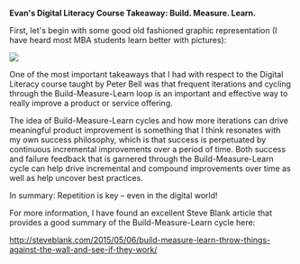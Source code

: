<b>Evan's Digital Literacy Course Takeaway:
Build. Measure. Learn.</b>

First, let's begin with some good old fashioned graphic representation (I have heard most MBA students learn better with pictures):

![](https://steveblank.files.wordpress.com/2015/05/ideas-build-code-measure.jpg)


One of the most important takeaways that I had with respect to the Digital Literacy course taught by Peter Bell was that frequent iterations and cycling through the Build-Measure-Learn loop is an important and effective way to really improve a product or service offering. 

The idea of Build-Measure-Learn cycles and how more iterations can drive meaningful product improvement is something that I think resonates with my own success philosophy, which is that success is perpetuated by continuous incremental improvements over a period of time. Both success and failure feedback that is garnered through the Build-Measure-Learn cycle can help drive incremental and compound improvements over time as well as help uncover best practices. 

In summary: Repetition is key – even in the digital world!

For more information, I have found an excellent Steve Blank article that provides a good summary of the Build-Measure-Learn cycle here:

http://steveblank.com/2015/05/06/build-measure-learn-throw-things-against-the-wall-and-see-if-they-work/
